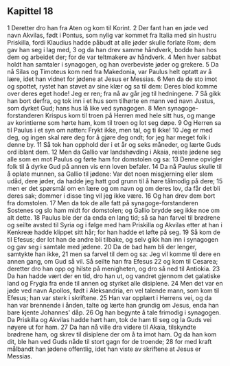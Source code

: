 ## Kapittel 18

1 Deretter dro han fra Aten og kom til Korint.
2 Der fant han en jøde ved navn Akvilas, født i Pontus, som nylig var kommet fra Italia med sin hustru Priskilla, fordi Klaudius hadde påbudt at alle jøder skulle forlate Rom; dem gav han seg i lag med,
3 og da han drev samme håndverk, bodde han hos dem og arbeidet der; for de var teltmakere av håndverk.
4 Men hver sabbat holdt han samtaler i synagogen, og han overbeviste jøder og grekere.
5 Da nå Silas og Timoteus kom ned fra Makedonia, var Paulus helt optatt av å lære, idet han vidnet for jødene at Jesus er Messias.
6 Men da de sto imot og spottet, rystet han støvet av sine klær og sa til dem: Deres blod komme over deres eget hode! Jeg er ren; fra nå av går jeg til hedningene.
7 Så gikk han bort derfra, og tok inn i et hus som tilhørte en mann ved navn Justus, som dyrket Gud; hans hus lå like ved synagogen.
8 Men synagoge-forstanderen Krispus kom til troen på Herren med hele sitt hus, og mange av korintierne som hørte ham, kom til troen og lot seg døpe.
9 Og Herren sa til Paulus i et syn om natten: Frykt ikke, men tal, og ti ikke!
10 Jeg er med deg, og ingen skal røre deg for å gjøre deg ondt; for jeg har meget folk i denne by.
11 Så tok han opphold der i et år og seks måneder, og lærte Guds ord iblant dem.
12 Men da Gallio var landshøvding i Akaia, reiste jødene seg alle som en mot Paulus og førte ham for domstolen og sa:
13 Denne opvigler folk til å dyrke Gud på annen vis enn loven befaler.
14 Da nå Paulus skulle til å oplate munnen, sa Gallio til jødene: Var det noen misgjerning eller slem udåd, dere jøder, da hadde jeg hatt god grunn til å høre tålmodig på dere;
15 men er det spørsmål om en lære og om navn og om deres lov, da får det bli deres sak; dommer i disse ting vil jeg ikke være.
16 Og han drev dem bort fra domstolen.
17 Men da tok de alle fatt på synagoge-forstanderen Sostenes og slo ham midt for domstolen; og Gallio brydde seg ikke noe om alt dette.
18 Paulus ble der da enda en lang tid; så sa han farvel til brødrene og seilte avsted til Syria og i følge med ham Priskilla og Akvilas etter at han i Kenkreæ hadde klippet sitt hår; for han hadde et løfte på seg.
19 Så kom de til Efesus; der lot han de andre bli tilbake, og selv gikk han inn i synagogen og gav seg i samtale med jødene.
20 Da de bad ham bli der lenger, samtykte han ikke,
21 men sa farvel til dem og sa: Jeg vil komme til dere en annen gang, om Gud så vil. Så seilte han fra Efesus
22 og kom til Cesarea; deretter dro han opp og hilste på menigheten, og dro så ned til Antiokia.
23 Da han hadde vært der en tid, dro han ut, og vandret gjennom det galatiske land og Frygia fra ende til annen og styrket alle disiplene.
24 Men det var en jøde ved navn Apollos, født i Aleksandria, en vel talende mann, som kom til Efesus; han var sterk i skriftene.
25 Han var opplært i Herrens vei, og da han var brennende i ånden, talte og lærte han grundig om Jesus, enda han bare kjente Johannes' dåp.
26 Og han begynte å tale frimodig i synagogen. Da Priskilla og Akvilas hadde hørt ham, tok de ham til seg og la Guds vei nøyere ut for ham.
27 Da han nå ville dra videre til Akaia, tilskyndte brødrene ham, og skrev til disiplene der om å ta imot ham. Og da han kom dit, ble han ved Guds nåde til stort gagn for de troende;
28 for med kraft målbandt han jødene offentlig, idet han viste av skriftene at Jesus er Messias.
